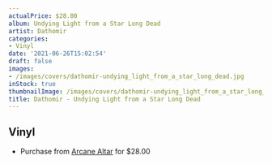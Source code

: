 ```yaml
---
actualPrice: $28.00
album: Undying Light from a Star Long Dead
artist: Dathomir
categories:
- Vinyl
date: '2021-06-26T15:02:54'
draft: false
images:
- /images/covers/dathomir-undying_light_from_a_star_long_dead.jpg
inStock: true
thumbnailImage: /images/covers/dathomir-undying_light_from_a_star_long_dead-thumb.jpg
title: Dathomir - Undying Light from a Star Long Dead
---
```


## Vinyl
* Purchase from [Arcane Altar](https://arcanealtar.bigcartel.com/product/dathomir-undying-light-from-a-star-long-dead-12-lp) for $28.00
